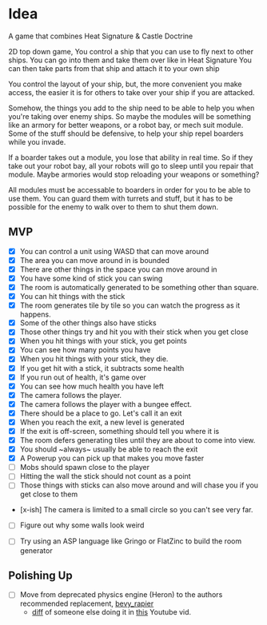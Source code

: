 # Idea

A game that combines Heat Signature & Castle Doctrine

2D top down game,
You control a ship that you can use to fly next to other ships.
You can go into them and take them over like in Heat Signature
You can then take parts from that ship and attach it to your own ship

You control the layout of your ship, but, the more convenient you make access, the easier it is for others to take over your ship if you are attacked.

Somehow, the things you add to the ship need to be able to help you when you're taking over enemy ships. So maybe the modules will be something like an armory for better weapons, or a robot bay, or mech suit module. Some of the stuff should be defensive, to help your ship repel boarders while you invade.

If a boarder takes out a module, you lose that ability in real time. So if they take out your robot bay, all your robots will go to sleep until you repair that module. Maybe armories would stop reloading your weapons or something?

All modules must be accessable to boarders in order for you to be able to use them. You can guard them with turrets and stuff, but it has to be possible for the enemy to walk over to them to shut them down.

## MVP

* [x] You can control a unit using WASD that can move around
* [x] The area you can move around in is bounded
* [x] There are other things in the space you can move around in
* [x] You have some kind of stick you can swing
* [x] The room is automatically generated to be something other than square.
* [x] You can hit things with the stick
* [x] The room generates tile by tile so you can watch the progress as it happens.
* [x] Some of the other things also have sticks
* [x] Those other things try and hit you with their stick when you get close
* [x] When you hit things with your stick, you get points
* [x] You can see how many points you have
* [x] When you hit things with your stick, they die.
* [x] If you get hit with a stick, it subtracts some health
* [x] If you run out of health, it's game over
* [x] You can see how much health you have left
* [x] The camera follows the player.
* [x] The camera follows the player with a bungee effect.
* [x] There should be a place to go. Let's call it an exit
* [x] When you reach the exit, a new level is generated
* [x] If the exit is off-screen, something should tell you where it is
* [x] The room defers generating tiles until they are about to come into view.
* [x] You should ~always~ usually be able to reach the exit
* [x] A Powerup you can pick up that makes you move faster
* [ ] Mobs should spawn close to the player
* [ ] Hitting the wall the stick should not count as a point
* [ ] Those things with sticks can also move around and will chase you if you get close to them
* [x-ish] The camera is limited to a small circle so you can't see very far.
* [ ] Figure out why some walls look weird
* [ ] Try using an ASP language like Gringo or FlatZinc to build the room generator


## Polishing Up
* [ ] Move from deprecated physics engine (Heron) to the authors recommended replacement, [bevy_rapier](https://rapier.rs/docs/user_guides/bevy_plugin/getting_started_bevy)
  - [diff](https://github.com/rust-adventure/2d-platformer-sandbox-youtube-series/commit/cbb6e32f2e5338cbc49d1046b7f4a23a09d339c7) of someone else doing it in [this](https://www.youtube.com/watch?v=zvLWibkWcVg) Youtube vid.
